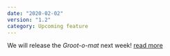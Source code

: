 ```yaml
---
date: "2020-02-02"
version: "1.2"
category: Upcoming feature
---
```


We will release the *Groot-o-mat* next week! [read more](http://www.google.de)
